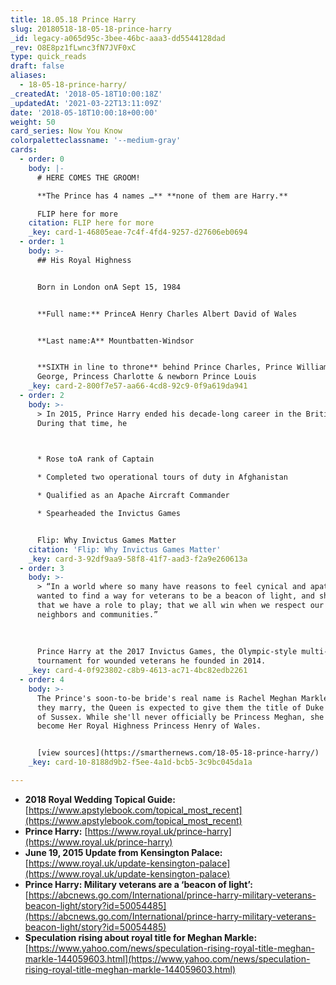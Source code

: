 ```yaml
---
title: 18.05.18 Prince Harry
slug: 20180518-18-05-18-prince-harry
_id: legacy-a065d95c-3bee-46bc-aaa3-dd5544128dad
_rev: O8E8pz1fLwnc3fN7JVF0xC
type: quick_reads
draft: false
aliases:
  - 18-05-18-prince-harry/
_createdAt: '2018-05-18T10:00:18Z'
_updatedAt: '2021-03-22T13:11:09Z'
date: '2018-05-18T10:00:18+00:00'
weight: 50
card_series: Now You Know
colorpaletteclassname: '--medium-gray'
cards:
  - order: 0
    body: |-
      # HERE COMES THE GROOM!

      **The Prince has 4 names …** **none of them are Harry.**

      FLIP here for more
    citation: FLIP here for more
    _key: card-1-46805eae-7c4f-4fd4-9257-d27606eb0694
  - order: 1
    body: >-
      ## His Royal Highness


      Born in London onA Sept 15, 1984


      **Full name:** PrinceA Henry Charles Albert David of Wales


      **Last name:A** Mountbatten-Windsor


      **SIXTH in line to throne** behind Prince Charles, Prince William, Prince
      George, Princess Charlotte & newborn Prince Louis
    _key: card-2-800f7e57-aa66-4cd8-92c9-0f9a619da941
  - order: 2
    body: >-
      > In 2015, Prince Harry ended his decade-long career in the British Army.
      During that time, he  
        


      * Rose toA rank of Captain

      * Completed two operational tours of duty in Afghanistan

      * Qualified as an Apache Aircraft Commander

      * Spearheaded the Invictus Games


      Flip: Why Invictus Games Matter
    citation: 'Flip: Why Invictus Games Matter'
    _key: card-3-92df9aa9-58f8-41f7-aad3-f2a9e260613a
  - order: 3
    body: >-
      > “In a world where so many have reasons to feel cynical and apathetic, I
      wanted to find a way for veterans to be a beacon of light, and show us all
      that we have a role to play; that we all win when we respect our friends,
      neighbors and communities.”  
        
        
        
      Prince Harry at the 2017 Invictus Games, the Olympic-style multi-sport
      tournament for wounded veterans he founded in 2014.
    _key: card-4-0f923802-c8b9-4613-ac71-4bc82edb2261
  - order: 4
    body: >-
      The Prince's soon-to-be bride's real name is Rachel Meghan Markle. When
      they marry, the Queen is expected to give them the title of Duke & Duchess
      of Sussex. While she'll never officially be Princess Meghan, she will
      become Her Royal Highness Princess Henry of Wales.


      [view sources](https://smarthernews.com/18-05-18-prince-harry/)
    _key: card-10-8188d9b2-f5ee-4a1d-bcb5-3c9bc045da1a

---
```

* **2018 Royal Wedding Topical Guide:** [https://www.apstylebook.com/topical_most_recent](https://www.apstylebook.com/topical_most_recent)
* **Prince Harry:** [https://www.royal.uk/prince-harry](https://www.royal.uk/prince-harry)
* **June 19, 2015 Update from Kensington Palace:** [https://www.royal.uk/update-kensington-palace](https://www.royal.uk/update-kensington-palace)
* **Prince Harry: Military veterans are a ‘beacon of light’:** [https://abcnews.go.com/International/prince-harry-military-veterans-beacon-light/story?id=50054485](https://abcnews.go.com/International/prince-harry-military-veterans-beacon-light/story?id=50054485)
* **Speculation rising about royal title for Meghan Markle:** [https://www.yahoo.com/news/speculation-rising-royal-title-meghan-markle-144059603.html](https://www.yahoo.com/news/speculation-rising-royal-title-meghan-markle-144059603.html)